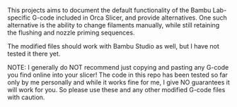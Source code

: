 This projects aims to document the default functionality of the Bambu Lab-specific G-code included in Orca Slicer, and provide alternatives. One such alternative is the ability to change filaments manually, while still retaining the flushing and nozzle priming sequences.

The modified files should work with Bambu Studio as well, but I have not tested it there yet.

NOTE: I generally do NOT recommend just copying and pasting any G-code you find online into your slicer! The code in this repo has been tested so far only by me personally and while it works fine for me, I give NO guarantees it will work for you. So please use these and any other modified G-code files with caution.
